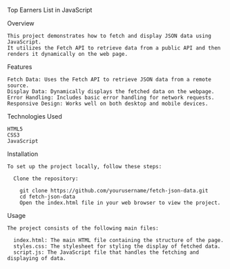 Top Earners List in JavaScript

  Overview
  
    This project demonstrates how to fetch and display JSON data using JavaScript. 
    It utilizes the Fetch API to retrieve data from a public API and then renders it dynamically on the web page.

  Features
  
    Fetch Data: Uses the Fetch API to retrieve JSON data from a remote source.
    Display Data: Dynamically displays the fetched data on the webpage.
    Error Handling: Includes basic error handling for network requests.
    Responsive Design: Works well on both desktop and mobile devices.
    
  Technologies Used

    HTML5
    CSS3
    JavaScript
    
  Installation
  
    To set up the project locally, follow these steps:

      Clone the repository:

        git clone https://github.com/yourusername/fetch-json-data.git
        cd fetch-json-data
        Open the index.html file in your web browser to view the project.

  Usage
  
    The project consists of the following main files:

      index.html: The main HTML file containing the structure of the page.
      styles.css: The stylesheet for styling the display of fetched data.
      script.js: The JavaScript file that handles the fetching and displaying of data.
